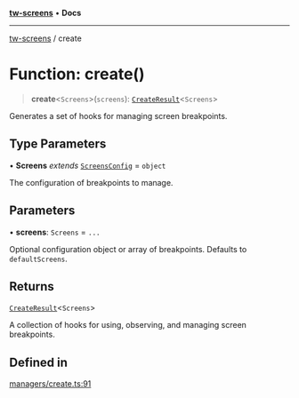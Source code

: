 [**tw-screens**](../README.md) • **Docs**

***

[tw-screens](../README.md) / create

# Function: create()

> **create**\<`Screens`\>(`screens`): [`CreateResult`](../interfaces/CreateResult.md)\<`Screens`\>

Generates a set of hooks for managing screen breakpoints.

## Type Parameters

• **Screens** *extends* [`ScreensConfig`](../type-aliases/ScreensConfig.md) = `object`

The configuration of breakpoints to manage.

## Parameters

• **screens**: `Screens` = `...`

Optional configuration object or array of breakpoints.
Defaults to `defaultScreens`.

## Returns

[`CreateResult`](../interfaces/CreateResult.md)\<`Screens`\>

A collection of hooks for using, observing, and managing screen breakpoints.

## Defined in

[managers/create.ts:91](https://github.com/saoudi-h/tw-screens/blob/88fd7cb306de641c909967670d6d413d954f23c9/src/managers/create.ts#L91)
